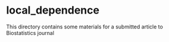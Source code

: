 # local_dependence
This directory contains some materials for a submitted article to Biostatistics journal
